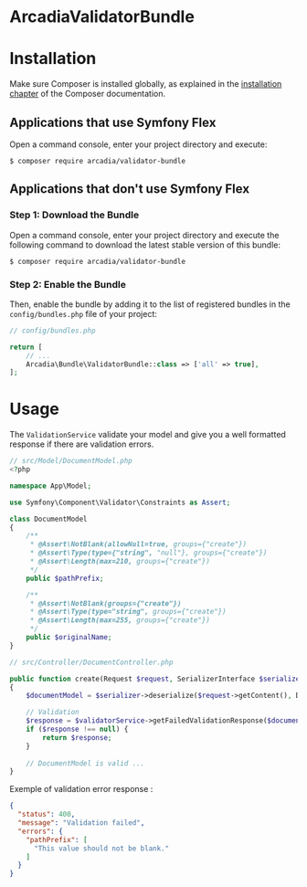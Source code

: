 # ArcadiaValidatorBundle

Installation
============

Make sure Composer is installed globally, as explained in the
[installation chapter](https://getcomposer.org/doc/00-intro.md)
of the Composer documentation.

Applications that use Symfony Flex
----------------------------------

Open a command console, enter your project directory and execute:

```console
$ composer require arcadia/validator-bundle
```

Applications that don't use Symfony Flex
----------------------------------------

### Step 1: Download the Bundle

Open a command console, enter your project directory and execute the
following command to download the latest stable version of this bundle:

```console
$ composer require arcadia/validator-bundle
```

### Step 2: Enable the Bundle

Then, enable the bundle by adding it to the list of registered bundles
in the `config/bundles.php` file of your project:

```php
// config/bundles.php

return [
    // ...
    Arcadia\Bundle\ValidatorBundle::class => ['all' => true],
];
```

Usage
=====

The `ValidationService` validate your model and give you a well formatted response if there are validation errors. 

```php
// src/Model/DocumentModel.php
<?php

namespace App\Model;

use Symfony\Component\Validator\Constraints as Assert;

class DocumentModel
{
    /**
     * @Assert\NotBlank(allowNull=true, groups={"create"})
     * @Assert\Type(type={"string", "null"}, groups={"create"})
     * @Assert\Length(max=210, groups={"create"})
     */
    public $pathPrefix;

    /**
     * @Assert\NotBlank(groups={"create"})
     * @Assert\Type(type="string", groups={"create"})
     * @Assert\Length(max=255, groups={"create"})
     */
    public $originalName;
}
```

```php
// src/Controller/DocumentController.php

public function create(Request $request, SerializerInterface $serializer, ValidatorService $validatorService): Response
{
    $documentModel = $serializer->deserialize($request->getContent(), DocumentModel::class, 'json');

    // Validation
    $response = $validatorService->getFailedValidationResponse($documentModel, null, ['create']);
    if ($response !== null) {
        return $response;
    }
    
    // DocumentModel is valid ...
}
```

Exemple of validation error response : 
```json
{
  "status": 400,
  "message": "Validation failed",
  "errors": {
    "pathPrefix": [
      "This value should not be blank."
    ]
  }
}
```